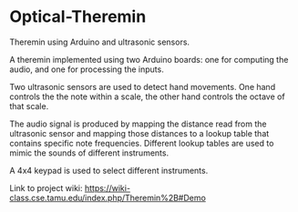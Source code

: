 # Optical-Theremin
Theremin using Arduino and ultrasonic sensors.

A theremin implemented using two Arduino boards: one for computing the audio, and one for processing the inputs.

Two ultrasonic sensors are used to detect hand movements. One hand controls the the note within a scale, the other hand controls the octave of that scale.

The audio signal is produced by mapping the distance read from the ultrasonic sensor and mapping those distances to a lookup table that contains specific note frequencies.
Different lookup tables are used to mimic the sounds of different instruments.

A 4x4 keypad is used to select different instruments.

Link to project wiki:
https://wiki-class.cse.tamu.edu/index.php/Theremin%2B#Demo
